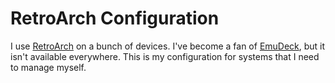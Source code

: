 # RetroArch Configuration

I use [RetroArch] on a bunch of devices. I've become a fan of [EmuDeck], but it
isn't available everywhere. This is my configuration for systems that I need to
manage myself.

[emudeck]: https://emudeck.github.io
[retroarch]: https://www.retroarch.com
